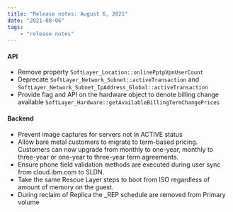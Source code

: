 ```yaml
---
title: "Release notes: August 6, 2021"
date: "2021-08-06"
tags:
    - "release notes"
---
```


#### API
- Remove property `SoftLayer_Location::onlinePptpVpnUserCount`  
- Deprecate `SoftLayer_Network_Subnet::activeTransaction` and `SoftLayer_Network_Subnet_IpAddress_Global::activeTransaction`
- Provide flag and API on the hardware object to denote billing change available `SoftLayer_Hardware::getAvailableBillingTermChangePrices`


#### Backend
- Prevent image captures for servers not in ACTIVE status
- Allow bare metal customers to migrate to term-based pricing. Customers can now upgrade from monthly to one-year, monthly to three-year or one-year to three-year term agreements.
- Ensure phone field validation methods are executed during user sync from cloud.ibm.com to SLDN.
- Take the same Rescue Layer steps to boot from ISO regardless of amount of memory on the guest.
- During reclaim of Replica the _REP schedule are removed from Primary volume
